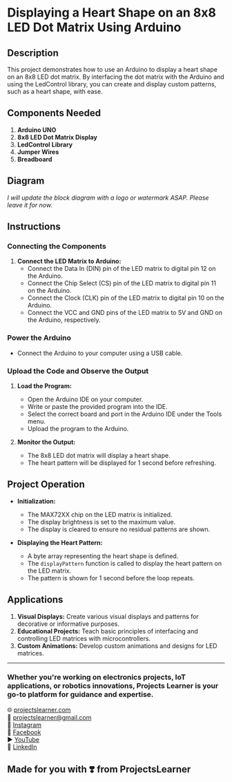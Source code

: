 #  Displaying a Heart Shape on an 8x8 LED Dot Matrix Using Arduino

## Description

This project demonstrates how to use an Arduino to display a heart shape on an 8x8 LED dot matrix. By interfacing the dot matrix with the Arduino and using the LedControl library, you can create and display custom patterns, such as a heart shape, with ease.

## Components Needed

1. **Arduino UNO**
2. **8x8 LED Dot Matrix Display**
3. **LedControl Library**
4. **Jumper Wires**
5. **Breadboard**

## Diagram

*I will update the block diagram with a logo or watermark ASAP. Please leave it for now.*

## Instructions

### Connecting the Components

1. **Connect the LED Matrix to Arduino:**
   - Connect the Data In (DIN) pin of the LED matrix to digital pin 12 on the Arduino.
   - Connect the Chip Select (CS) pin of the LED matrix to digital pin 11 on the Arduino.
   - Connect the Clock (CLK) pin of the LED matrix to digital pin 10 on the Arduino.
   - Connect the VCC and GND pins of the LED matrix to 5V and GND on the Arduino, respectively.

### Power the Arduino

- Connect the Arduino to your computer using a USB cable.

### Upload the Code and Observe the Output

1. **Load the Program:**
   - Open the Arduino IDE on your computer.
   - Write or paste the provided program into the IDE.
   - Select the correct board and port in the Arduino IDE under the Tools menu.
   - Upload the program to the Arduino.

2. **Monitor the Output:**
   - The 8x8 LED dot matrix will display a heart shape.
   - The heart pattern will be displayed for 1 second before refreshing.

## Project Operation

- **Initialization:**
  - The MAX72XX chip on the LED matrix is initialized.
  - The display brightness is set to the maximum value.
  - The display is cleared to ensure no residual patterns are shown.

- **Displaying the Heart Pattern:**
  - A byte array representing the heart shape is defined.
  - The `displayPattern` function is called to display the heart pattern on the LED matrix.
  - The pattern is shown for 1 second before the loop repeats.

## Applications

1. **Visual Displays:** Create various visual displays and patterns for decorative or informative purposes.
2. **Educational Projects:** Teach basic principles of interfacing and controlling LED matrices with microcontrollers.
3. **Custom Animations:** Develop custom animations and designs for LED matrices.

---

### Whether you're working on electronics projects, IoT applications, or robotics innovations, Projects Learner is your go-to platform for guidance and expertise.

🌐 [projectslearner.com](https://www.projectslearner.com)  
📧 [projectslearner@gmail.com](mailto:projectslearner@gmail.com)  
📸 [Instagram](https://www.instagram.com/projectslearner/)  
📘 [Facebook](https://www.facebook.com/projectslearner)  
▶️ [YouTube](https://www.youtube.com/@ProjectsLearner)  
📘 [LinkedIn](https://www.linkedin.com/in/projectslearner)  

## Made for you with ❣️ from ProjectsLearner